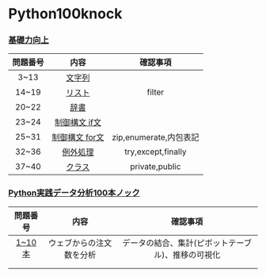 # Python100knock
### [基礎力向上](https://www.youtube.com/watch?v=Gh0qRBHbnVs&t=0s)
|問題番号|内容|確認事項|
|:--:|:--:|:--:|
|3~13|[文字列]()||
|14~19|[リスト](https://github.com/kaneda0511/Python100knock/blob/main/Python100%E6%9C%AC%E3%83%8E%E3%83%83%E3%82%AF%EF%BC%88%E5%9F%BA%E7%A4%8E%E5%8A%9B%E5%90%91%E4%B8%8A%EF%BC%89/02_%E3%83%AA%E3%82%B9%E3%83%88.ipynb)|filter|
|20~22|[辞書](https://github.com/kaneda0511/Python100knock/blob/main/Python100%E6%9C%AC%E3%83%8E%E3%83%83%E3%82%AF%EF%BC%88%E5%9F%BA%E7%A4%8E%E5%8A%9B%E5%90%91%E4%B8%8A%EF%BC%89/03_%E8%BE%9E%E6%9B%B8.ipynb)||
|23~24|[制御構文 if文](https://github.com/kaneda0511/Python100knock/blob/main/Python100%E6%9C%AC%E3%83%8E%E3%83%83%E3%82%AF%EF%BC%88%E5%9F%BA%E7%A4%8E%E5%8A%9B%E5%90%91%E4%B8%8A%EF%BC%89/04_%E5%88%B6%E5%BE%A1%E6%A7%8B%E6%96%87_if%E6%96%87.ipynb)||
|25~31|[制御構文 for文](https://github.com/kaneda0511/Python100knock/blob/main/Python100%E6%9C%AC%E3%83%8E%E3%83%83%E3%82%AF%EF%BC%88%E5%9F%BA%E7%A4%8E%E5%8A%9B%E5%90%91%E4%B8%8A%EF%BC%89/05_%E5%88%B6%E5%BE%A1%E6%A7%8B%E6%96%87_for%E6%96%87.ipynb)|zip,enumerate,内包表記|
|32~36|[例外処理](https://github.com/kaneda0511/Python100knock/blob/main/Python100%E6%9C%AC%E3%83%8E%E3%83%83%E3%82%AF%EF%BC%88%E5%9F%BA%E7%A4%8E%E5%8A%9B%E5%90%91%E4%B8%8A%EF%BC%89/06_%E4%BE%8B%E5%A4%96%E5%87%A6%E7%90%86.ipynb)|try,except,finally|
|37~40|[クラス](https://github.com/kaneda0511/Python100knock/blob/main/Python100%E6%9C%AC%E3%83%8E%E3%83%83%E3%82%AF%EF%BC%88%E5%9F%BA%E7%A4%8E%E5%8A%9B%E5%90%91%E4%B8%8A%EF%BC%89/07_%E3%82%AF%E3%83%A9%E3%82%B9.ipynb)|private,public|



### [Python実践データ分析100本ノック](https://qiita.com/yasuoyasuo/items/fec5ed4d7afc1627dc4d)
|問題番号|内容|確認事項|
|:--:|:--:|:--:|
|[1~10本](https://github.com/kaneda0511/Python-knock/blob/main/Python%E5%AE%9F%E8%B7%B5%E3%83%86%E3%82%99%E3%83%BC%E3%82%BF%E5%88%86%E6%9E%90100%E6%9C%AC%E3%83%8E%E3%83%83%E3%82%AF/1%E7%AB%A0/%E3%83%8E%E3%83%83%E3%82%AF:1~10.ipynb)|ウェブからの注文数を分析|データの結合、集計(ピボットテーブル)、推移の可視化|
|||
|||
